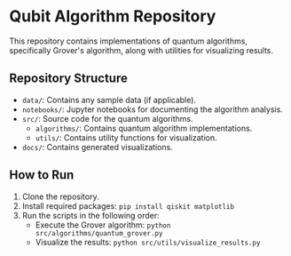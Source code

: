 # Qubit Algorithm Repository

This repository contains implementations of quantum algorithms, specifically Grover's algorithm, along with utilities for visualizing results.

## Repository Structure

- `data/`: Contains any sample data (if applicable).
- `notebooks/`: Jupyter notebooks for documenting the algorithm analysis.
- `src/`: Source code for the quantum algorithms.
  - `algorithms/`: Contains quantum algorithm implementations.
  - `utils/`: Contains utility functions for visualization.
- `docs/`: Contains generated visualizations.

## How to Run

1. Clone the repository.
2. Install required packages: `pip install qiskit matplotlib`
3. Run the scripts in the following order:
   - Execute the Grover algorithm: `python src/algorithms/quantum_grover.py`
   - Visualize the results: `python src/utils/visualize_results.py`